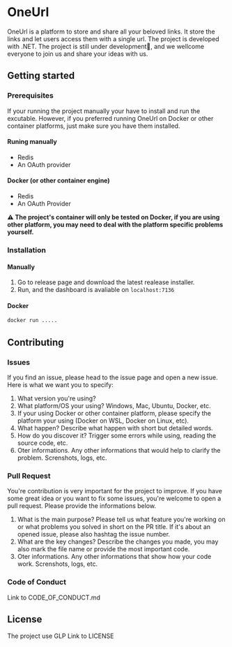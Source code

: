 # OneUrl
OneUrl is a platform to store and share all your beloved links. It store the links and let users access them with a single url. The project is developed with .NET. The project is still under development🚧, and we wellcome everyone to join us and share your ideas with us.

## Getting started
### Prerequisites
If your running the project manually your have to install and run the excutable. However, if you preferred running OneUrl on Docker or other container platforms, just make sure you have them installed.
#### Runing manually
- Redis
- An OAuth provider
#### Docker (or other container engine)
- Redis
- An OAuth Provider

**⚠️ The project's container will only be tested on Docker, if you are using other platform, you may need to deal with the platform specific problems yourself.**

### Installation
#### Manually
1. Go to release page and download the latest realease installer.
2. Run, and the dashboard is avaliable on `localhost:7136`
#### Docker
```bash
docker run .....
```

## Contributing
### Issues
If you find an issue, please head to the issue page and open a new issue. Here is what we want you to specify:

1. What version you're using?
2. What platform/OS your using? Windows, Mac, Ubuntu, Docker, etc.
3. If your using Docker or other container platform, please specify the platform your using (Docker on WSL, Docker on Linux, etc).
4. What happen? Describe what happen with short but detailed words.
5. How do you discover it? Trigger some errors while using, reading the source code, etc.
6. Oter informations. Any other informations that would help to clarify the problem. Screnshots, logs, etc.

### Pull Request
You're contribution is very important for the project to improve. If you have some great idea or you want to fix some issues, you're welcome to open a pull request. Please provide the informations below.
1. What is the main purpose? Please tell us what feature you're working on or what problems you solved in short on the PR title. If it's about an opened issue, please also hashtag the issue number.
2. What are the key changes? Describe the changes you made, you may also mark the file name or provide the most important code.
3. Oter informations. Any other informations that show how your code work. Screnshots, logs, etc.

### Code of Conduct
Link to CODE_OF_CONDUCT.md

## License
The project use GLP Link to LICENSE